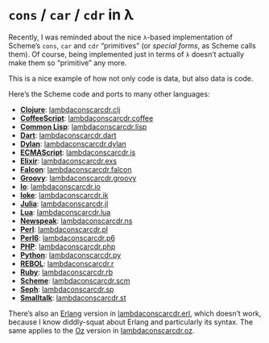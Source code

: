 `cons` / `car` / `cdr` in λ
===========================

Recently, I was reminded about the nice `λ`-based implementation of Scheme’s `cons`, `car` and `cdr` “primitives” (or *special forms*, as Scheme calls them). Of course, being implemented just in terms of `λ` doesn’t actually make them so “primitive” any more.

This is a nice example of how not only code is data, but also data is code.

Here’s the Scheme code and ports to many other languages:

* [**Clojure**](http://Clojure.Org/): [lambdaconscarcdr.clj](https://GitHub.Com/JoergWMittag/lambdaconscarcdr/blob/master/lambdaconscarcdr.clj)
* [**CoffeeScript**](http://CoffeeScript.Org/): [lambdaconscarcdr.coffee](https://GitHub.Com/JoergWMittag/lambdaconscarcdr/blob/master/lambdaconscarcdr.coffee)
* [**Common Lisp**](http://CLiki.Net/): [lambdaconscarcdr.lisp](https://GitHub.Com/JoergWMittag/lambdaconscarcdr/blob/master/lambdaconscarcdr.lisp)
* [**Dart**](http://DartLang.Org/): [lambdaconscarcdr.dart](https://GitHub.Com/JoergWMittag/lambdaconscarcdr/blob/master/lambdaconscarcdr.dart)
* [**Dylan**](http://OpenDylan.Org/): [lambdaconscarcdr.dylan](https://GitHub.Com/JoergWMittag/lambdaconscarcdr/blob/master/lambdaconscarcdr.dylan)
* [**ECMAScript**](http://ECMAScript.Org/): [lambdaconscarcdr.js](https://GitHub.Com/JoergWMittag/lambdaconscarcdr/blob/master/lambdaconscarcdr.js)
* [**Elixir**](http://Elixir-Lang.Org/): [lambdaconscarcdr.exs](https://GitHub.Com/JoergWMittag/lambdaconscarcdr/blob/master/lambdaconscarcdr.exs)
* [**Falcon**](http://FalconPL.Org/): [lambdaconscarcdr.falcon](https://GitHub.Com/JoergWMittag/lambdaconscarcdr/blob/master/lambdaconscarcdr.falcon)
* [**Groovy**](http://Groovy-Lang.Org/): [lambdaconscarcdr.groovy](https://GitHub.Com/JoergWMittag/lambdaconscarcdr/blob/master/lambdaconscarcdr.groovy)
* [**Io**](http://IoLanguage.Com/): [lambdaconscarcdr.io](https://GitHub.Com/JoergWMittag/lambdaconscarcdr/blob/master/lambdaconscarcdr.io)
* [**Ioke**](http://Ioke.Org/): [lambdaconscarcdr.ik](https://GitHub.Com/JoergWMittag/lambdaconscarcdr/blob/master/lambdaconscarcdr.ik)
* [**Julia**](http://JuliaLang.Org/): [lambdaconscarcdr.jl](https://GitHub.Com/JoergWMittag/lambdaconscarcdr/blob/master/lambdaconscarcdr.jl)
* [**Lua**](http://Lua.Org/): [lambdaconscarcdr.lua](https://GitHub.Com/JoergWMittag/lambdaconscarcdr/blob/master/lambdaconscarcdr.lua)
* [**Newspeak**](http://NewspeakLanguage.Org/): [lambdaconscarcdr.ns](https://GitHub.Com/JoergWMittag/lambdaconscarcdr/blob/master/lambdaconscarcdr.ns)
* [**Perl**](http://Perl.Org/): [lambdaconscarcdr.pl](https://GitHub.Com/JoergWMittag/lambdaconscarcdr/blob/master/lambdaconscarcdr.pl)
* [**Perl6**](http://Perl6.Org/): [lambdaconscarcdr.p6](https://GitHub.Com/JoergWMittag/lambdaconscarcdr/blob/master/lambdaconscarcdr.p6)
* [**PHP**](http://PHP.Net/): [lambdaconscarcdr.php](https://GitHub.Com/JoergWMittag/lambdaconscarcdr/blob/master/lambdaconscarcdr.php)
* [**Python**](http://Python.Org/): [lambdaconscarcdr.py](https://GitHub.Com/JoergWMittag/lambdaconscarcdr/blob/master/lambdaconscarcdr.py)
* [**REBOL**](http://REBOL.Com/): [lambdaconscarcdr.r](https://GitHub.Com/JoergWMittag/lambdaconscarcdr/blob/master/lambdaconscarcdr.r)
* [**Ruby**](http://Ruby-Lang.Org/): [lambdaconscarcdr.rb](https://GitHub.Com/JoergWMittag/lambdaconscarcdr/blob/master/lambdaconscarcdr.rb)
* [**Scheme**](http://R7RS.Org/): [lambdaconscarcdr.scm](https://GitHub.Com/JoergWMittag/lambdaconscarcdr/blob/master/lambdaconscarcdr.scm)
* [**Seph**](http://Seph-Lang.Org/): [lambdaconscarcdr.sp](https://GitHub.Com/JoergWMittag/lambdaconscarcdr/blob/master/lambdaconscarcdr.sp)
* [**Smalltalk**](http://Smalltalk.Org/): [lambdaconscarcdr.st](https://GitHub.Com/JoergWMittag/lambdaconscarcdr/blob/master/lambdaconscarcdr.st)

There’s also an [Erlang](http://Erlang.Org/) version in [lambdaconscarcdr.erl](https://GitHub.Com/JoergWMittag/lambdaconscarcdr/blob/master/lambdaconscarcdr.erl), which doesn’t work, because I know diddly-squat about Erlang and particularly its syntax. The same applies to the [Oz](http://WWW.Mozart-Oz.Org/) version in [lambdaconscarcdr.oz](https://GitHub.Com/JoergWMittag/lambdaconscarcdr/blob/master/lambdaconscarcdr.oz).
